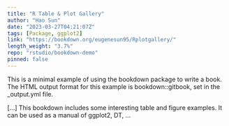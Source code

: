 ```yaml
---
title: "R Table & Plot Gallery"
author: "Hao Sun"
date: "2023-03-27T04:21:07Z"
tags: [Package, ggplot2]
link: "https://bookdown.org/eugenesun95/Rplotgallery/"
length_weight: "3.7%"
repo: "rstudio/bookdown-demo"
pinned: false
---
```


<p>This is a minimal example of using the bookdown package to write a book.
The HTML output format for this example is bookdown::gitbook,
set in the _output.yml file.</p> [...] This bookdown includes some interesting table and figure examples. It can be used as a manual of ggplot2, DT, ...

